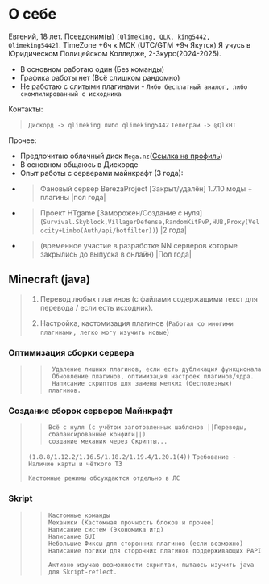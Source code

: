 
<!---
QlimeKing/QlimeKing is a ✨ special ✨ repository because its `README.md` (this file) appears on your GitHub profile.
You can click the Preview link to take a look at your changes.
--->
# О себе
Евгений, 18 лет. Псевдоним(ы) `[Qlimeking, QLK, king5442, Qlimeking5442]`. TimeZone +6ч к МСК (UTC/GTM +9ч Якутск)
Я учусь в Юридическом Полицейском Колледже, 2-3курс(2024-2025).

- В основном работаю один (Без команды)
- Графика работы нет (Всё слишком рандомно)
- Не работаю с слитыми плагинами - `Либо бесплатный аналог, либо скомпилированный с исходника`

Контакты:
> `Дискорд -> qlimeking либо qlimeking5442`
> `Телеграм -> @QlkHT`

Прочее:
- Предпочитаю облачный диск `Mega.nz`([Ссылка на профиль](https://mega.nz/C!UXRhjQ4Z))
- В основном общаюсь в Дискорде
- Опыт работы с серверами майнкрафт (3 года):
- > Фановый сервер BerezaProject [Закрыт/удалён] 1.7.10 моды + плагины |пол года|
- > Проект HTgame [Заморожен/Создание с нуля] (`Survival.Skyblock,VillagerDefense,RandomKitPvP,HUB,Proxy(Velocity+Limbo(Auth/api/botfilter))`) |2 года|
- > (временное участие в разработке NN серверов которые закрылись до выпуска в онлайн) |Пол года|

## Minecraft (java)
>
> 1. Перевод любых плагинов (с файлами содержащими текст для перевода / если есть исходник).
>
> 2. Настройка, кастомизация плагинов (`Работал со многими плагинами, легко могу изучить новые`)
>
### Оптимизация сборки сервера 
> > ```
> >  Удаление лишних плагинов, если есть дубликация функционала
> >  Обновление плагинов, оптимизация настроек плагинов/ядра.
> >  Написание скриптов для замены мелких (бесполезных) плагинов.
> > ```
>
### Создание сборок серверов Майнкрафт
> > ```
> > Всё с нуля (с учётом заготовленных шаблонов ||Переводы, сбалансированные конфиги||)
> > создание механик через Скрипты...
> > ```
>
> ```(1.8.8/1.12.2/1.16.5/1.18.2/1.19.4/1.20.1(4))```
> ```Требование - Наличие карты и чёткого ТЗ```
> 
> `Кастомные режимы обсуждаются отдельно в ЛС`
### Skript
> > ```
> > Кастомные команды 
> > Механики (Кастомная прочность блоков и прочее)
> > Написание систем (Экономика итд)
> > Написание GUI 
> > Небольшие Фиксы для сторонних плагинов (если возможно)
> > Написание логики для сторонних плагинов поддерживающих PAPI
> > ```
> > `Активно изучаю возможности скриптаи, пытаюсь изучить java для Skript-reflect.`
> 
###


